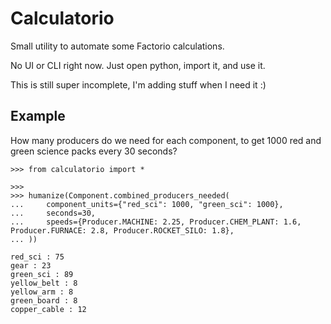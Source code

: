 # Calculatorio

Small utility to automate some Factorio calculations.

No UI or CLI right now. Just open python, import it, and use it.

This is still super incomplete, I'm adding stuff when I need it :)

## Example

How many producers do we need for each component, to get 1000 red and green science packs every 30 seconds?

```
>>> from calculatorio import *

>>> 
>>> humanize(Component.combined_producers_needed(
...     component_units={"red_sci": 1000, "green_sci": 1000}, 
...     seconds=30,
...     speeds={Producer.MACHINE: 2.25, Producer.CHEM_PLANT: 1.6, Producer.FURNACE: 2.8, Producer.ROCKET_SILO: 1.8},
... ))

red_sci : 75
gear : 23
green_sci : 89
yellow_belt : 8
yellow_arm : 8
green_board : 8
copper_cable : 12
```

